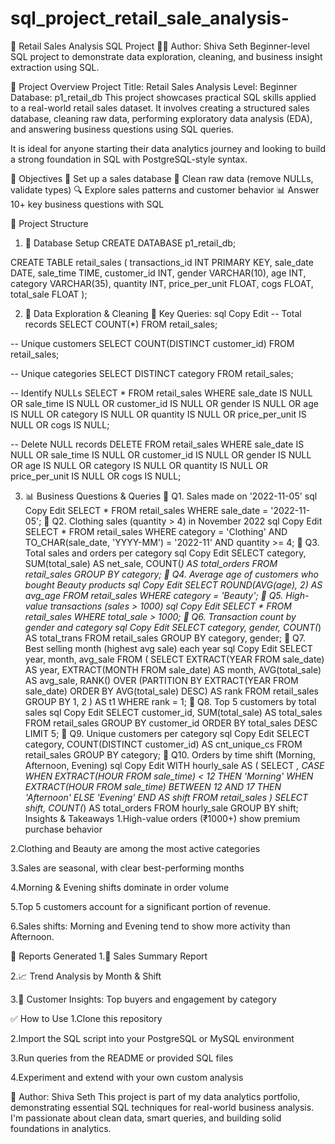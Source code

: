# sql_project_retail_sale_analysis-
🛒 Retail Sales Analysis SQL Project
👨‍💻 Author: Shiva Seth
Beginner-level SQL project to demonstrate data exploration, cleaning, and business insight extraction using SQL.

📌 Project Overview
Project Title: Retail Sales Analysis
Level: Beginner
Database: p1_retail_db
This project showcases practical SQL skills applied to a real-world retail sales dataset. It involves creating a structured sales database, cleaning raw data, performing exploratory data analysis (EDA), and answering business questions using SQL queries.

It is ideal for anyone starting their data analytics journey and looking to build a strong foundation in SQL with PostgreSQL-style syntax.

🎯 Objectives
🧱 Set up a sales database
🧹 Clean raw data (remove NULLs, validate types)
🔍 Explore sales patterns and customer behavior
📊 Answer 10+ key business questions with SQL

📁 Project Structure
1. 🧱 Database Setup
CREATE DATABASE p1_retail_db;

CREATE TABLE retail_sales (
  transactions_id INT PRIMARY KEY,
  sale_date DATE,
  sale_time TIME,
  customer_id INT,
  gender VARCHAR(10),
  age INT,
  category VARCHAR(35),
  quantity INT,
  price_per_unit FLOAT,
  cogs FLOAT,
  total_sale FLOAT
);


2. 🧹 Data Exploration & Cleaning
📌 Key Queries:
sql
Copy
Edit
-- Total records
SELECT COUNT(*) FROM retail_sales;

-- Unique customers
SELECT COUNT(DISTINCT customer_id) FROM retail_sales;

-- Unique categories
SELECT DISTINCT category FROM retail_sales;

-- Identify NULLs
SELECT * FROM retail_sales
WHERE sale_date IS NULL OR sale_time IS NULL OR customer_id IS NULL OR 
      gender IS NULL OR age IS NULL OR category IS NULL OR 
      quantity IS NULL OR price_per_unit IS NULL OR cogs IS NULL;

-- Delete NULL records
DELETE FROM retail_sales
WHERE sale_date IS NULL OR sale_time IS NULL OR customer_id IS NULL OR 
      gender IS NULL OR age IS NULL OR category IS NULL OR 
      quantity IS NULL OR price_per_unit IS NULL OR cogs IS NULL;
      
3. 📊 Business Questions & Queries
🔎 Q1. Sales made on '2022-11-05'
sql
Copy
Edit
SELECT * FROM retail_sales WHERE sale_date = '2022-11-05';
🔎 Q2. Clothing sales (quantity > 4) in November 2022
sql
Copy
Edit
SELECT * FROM retail_sales
WHERE category = 'Clothing'
  AND TO_CHAR(sale_date, 'YYYY-MM') = '2022-11'
  AND quantity >= 4;
🔎 Q3. Total sales and orders per category
sql
Copy
Edit
SELECT category, SUM(total_sale) AS net_sale, COUNT(*) AS total_orders
FROM retail_sales GROUP BY category;
🔎 Q4. Average age of customers who bought Beauty products
sql
Copy
Edit
SELECT ROUND(AVG(age), 2) AS avg_age
FROM retail_sales
WHERE category = 'Beauty';
🔎 Q5. High-value transactions (sales > 1000)
sql
Copy
Edit
SELECT * FROM retail_sales WHERE total_sale > 1000;
🔎 Q6. Transaction count by gender and category
sql
Copy
Edit
SELECT category, gender, COUNT(*) AS total_trans
FROM retail_sales
GROUP BY category, gender;
🔎 Q7. Best selling month (highest avg sale) each year
sql
Copy
Edit
SELECT year, month, avg_sale
FROM (
  SELECT EXTRACT(YEAR FROM sale_date) AS year,
         EXTRACT(MONTH FROM sale_date) AS month,
         AVG(total_sale) AS avg_sale,
         RANK() OVER (PARTITION BY EXTRACT(YEAR FROM sale_date) ORDER BY AVG(total_sale) DESC) AS rank
  FROM retail_sales
  GROUP BY 1, 2
) AS t1
WHERE rank = 1;
🔎 Q8. Top 5 customers by total sales
sql
Copy
Edit
SELECT customer_id, SUM(total_sale) AS total_sales
FROM retail_sales
GROUP BY customer_id
ORDER BY total_sales DESC
LIMIT 5;
🔎 Q9. Unique customers per category
sql
Copy
Edit
SELECT category, COUNT(DISTINCT customer_id) AS cnt_unique_cs
FROM retail_sales
GROUP BY category;
🔎 Q10. Orders by time shift (Morning, Afternoon, Evening)
sql
Copy
Edit
WITH hourly_sale AS (
  SELECT *,
    CASE
      WHEN EXTRACT(HOUR FROM sale_time) < 12 THEN 'Morning'
      WHEN EXTRACT(HOUR FROM sale_time) BETWEEN 12 AND 17 THEN 'Afternoon'
      ELSE 'Evening'
    END AS shift
  FROM retail_sales
)
SELECT shift, COUNT(*) AS total_orders
FROM hourly_sale
GROUP BY shift;
Insights & Takeaways
1.High-value orders (₹1000+) show premium purchase behavior

2.Clothing and Beauty are among the most active categories

3.Sales are seasonal, with clear best-performing months

4.Morning & Evening shifts dominate in order volume

5.Top 5 customers account for a significant portion of revenue.

6.Sales shifts: Morning and Evening tend to show more activity than Afternoon.

🧾 Reports Generated
1.📌 Sales Summary Report

2.📈 Trend Analysis by Month & Shift

3.🧍 Customer Insights: Top buyers and engagement by category

✅ How to Use
1.Clone this repository

2.Import the SQL script into your PostgreSQL or MySQL environment

3.Run queries from the README or provided SQL files

4.Experiment and extend with your own custom analysis

👤 Author: Shiva Seth
This project is part of my data analytics portfolio, demonstrating essential SQL techniques for real-world business analysis. I'm passionate about clean data, smart queries, and building solid foundations in analytics.











